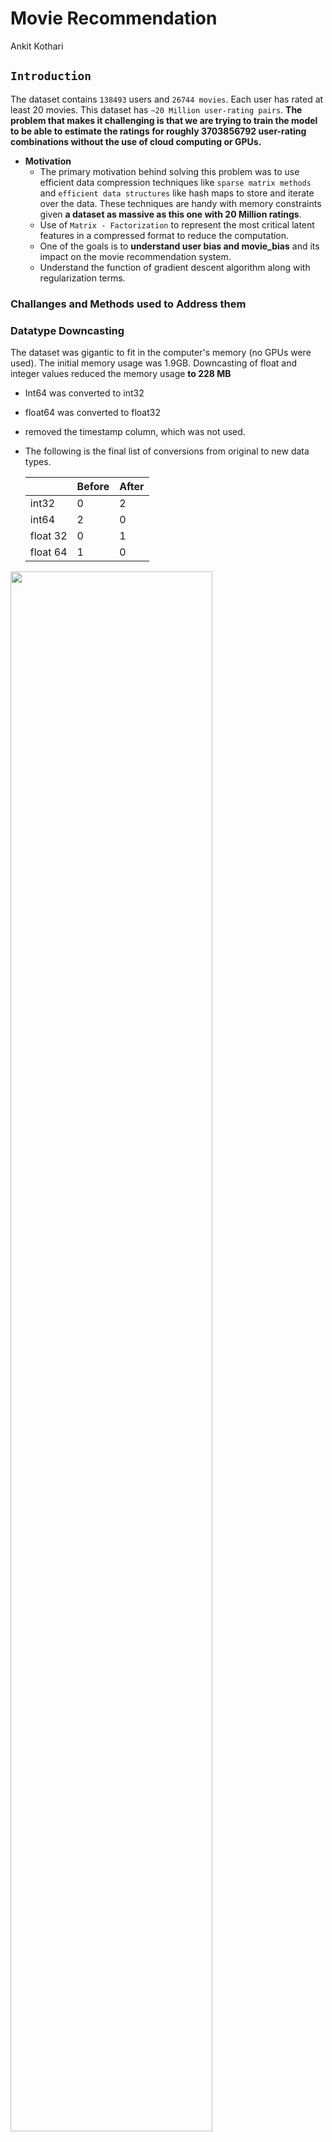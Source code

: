 # Movie Recommendation

Ankit Kothari 

## `Introduction`

The dataset contains `138493` users and `26744 movies`. Each user has rated at least 20 movies. This dataset has `~20 Million user-rating pairs`. **The problem that makes it challenging is that we are trying to train the model to be able to estimate the ratings for roughly 3703856792 user-rating combinations without the use of cloud computing or GPUs.**

- **Motivation**
    - The primary motivation behind solving this problem was to use efficient data compression techniques like `sparse matrix methods` and `efficient data structures` like hash maps to store and iterate over the data. These techniques are handy with memory constraints given **a dataset as massive as this one with 20 Million ratings**.
    - Use of `Matrix - Factorization` to represent the most critical latent features in a compressed format to reduce the computation.
    - One of the goals is to **understand user bias and movie_bias** and its impact on the movie recommendation system.
    - Understand the function of gradient descent algorithm along with regularization terms.

### **Challanges and Methods used to Address them**

### Datatype Downcasting

The dataset was gigantic to fit in the computer's memory (no GPUs were used). The initial memory usage was 1.9GB. Downcasting of float and integer values reduced the memory usage **to 228 MB**

- Int64 was converted to int32
- float64 was converted to float32
- removed the timestamp column, which was not used.
- The following is the final list of conversions from original to new data types.
    
    
    |  | Before | After |
    | --- | --- | --- |
    | int32 | 0 | 2 |
    | int64 | 2 | 0 |
    | float 32 | 0 | 1 |
    | float 64 | 1 | 0 |

<img src="https://github.com/ankit-kothari/data_science_journey/blob/master/github_images/mu.png" width="80%">

Comparison of Memory Usage before and after Datatype Downcasting

### Matrix Factorization

**The shrink in parameters is from 3418838198 to 2447685 due to MF, which  is 0.07% of the original size (using K=15)**

`After Matrix Factorization`: N X M = **(NXK) * (K*M)**

- Here K is the latent features; the `NXK user matrix` tries to capture the **importance of user features for each N user** by iterating through the data and how the user has rated movies. The underlying assumption is that the model learns, for example, how much the user like different aspects of the film like genres : [action, comedy, suspense, dark, anime]. A vector-like this might be represented by [1,0.1,-1,1.9,4]. Here the user likes Animated movies a lot and followed by dark and action, but it seems like the user does not like suspense and comedy. While this embedding is not directly apparent, the primary goal of matrix-factorization is to create a dense representation of the most useful features.
- Like above, here, `MXK represents the movie matrix`. The goal is to create an embedding for each movie depicting its distinct features.

### Sparse Matrix

- Since there will be a lot of cells with zero, a user will not rate all the ~28K movies. This type of matrix where there are a lot of 0's is called a dense matrix, and it is computationally expensive; on a regular Mac, this computation runs out of memory. Sparse-matrix was used to avoid running into this issue, which stores the (user_id,moveie_id) rating like a hash-map. It makes the computation go a lot faster.
- Element Wise Multiplication
- to vectorize the computation and instead of looping through the dataset using,
- Embedding Matrix was created using the Element-wise between user and movie embeddings to avoid creating a dense matrix (NXM), which was one of the project's goals.

### Cold Start Problem

- One of the drawbacks of this method of recommendation system is it creates recommendations and embeddings only for the user, movie it has seen in the training in the dataset. It cannot generate an embedding for a user it has not seen in the dataset. Similarly, it cannot create an embedding for a movie it has not seen in the dataset. For this reason, all the users and movies which were not part of the training data had to be removed from the testing dataset.

## `FORMULATION`

### Mathematical Model

- **Optimization variables**
    
    
    | Optimization Variables | Variable Name | Shape of the Matrix | Experimntal Initializaation  |
    | --- | --- | --- | --- |
    | User matrix | W | [NXK] | 12*np.random.random((N, K))/K |
    | User bias |  U | [N,1] | 10*np.ones(N) |
    | Movie matrix | b | [M X K] | 12*np.random.random((M, K))/K |
    | Movie bias | c | [M,1] | 10*np.ones(M) |
    | Global mean | mu | mu (Scaler) |  |
    
    <aside>
    💡 `N` is number of unique users and 
    `M` is the number of unique movies and 
    `K` is the latent dimension after Matrix Factorization
    
    </aside>
    
- **Cost Function**
    
    <img src="https://github.com/ankit-kothari/data_science_journey/blob/master/github_images/cost.png" width="80%">
    

**The descriptive version of the cost function.**

`**J=cost**` = **$(1/total\_ratings)$ *$sum( [(actual\_rating – predicted\_rating)^2] )$+ $`lambda* (regularization terms)`$**

`**Regularization terms**` = $norm (user\_matrix)^2 + norm(movie\_matrix)^2 + norm (user\_bias)^2 + norm (movie\_bias)^2$

<aside>
💡 In the code I am printing the non-regularized loss while ***using the regularization for gradient which is needed for traning.***

</aside>

**Prediction Function**

`**Predicted Rating**` = $user\_matrix.(movie\_matrix) + user\_bias + movie\_bias + global\_mean$

### Optimization Model (Gradient Descent with Ridge Regularization)

Alternating Least Squares method is used, First we update the W and b matrix and then update the U and c matrix. This method is known to converge and get close to local mimimum faster. Gradient Descent algorithm is used to update the weights at each iteration. 

- **Gradient of the User Matrix**
    
   <img src="https://github.com/ankit-kothari/data_science_journey/blob/master/github_images/w.png" width="80%">
    
    - updated `**user_matrix**` = $user\_matrix – eta* user\_matrix\_gradient$ **where,**
        
        **`user_matrix_gradient`** = $**(-2/total\_rows) *(actual\_rating - predicted\_rating – user\_bias-movie\_bias– global\_mean)* movie\_matrix + 2*reg*user\_matrix**$
        
- **Gradient of the User Bias**
    
    <img src="https://github.com/ankit-kothari/data_science_journey/blob/master/github_images/b.png" width="80%">
    
    - updated : **`user_bias` = $user\_bias – eta * user\_bias\_gradient$  where,**
        - **`user_bias_gradient` =$(-2/user\_mean\_vector) * (actual – predicted – movie\_bias – global\_mean)+ 2* lambda*user\_bias$**
    
    where `**user_mean_vector**` is the number of movies each user has watched, so we divide the sum of total ratings from the movies by a particular user divided by the total movies the user has rated, to give an individual user bias. 
    
- **Gradient of the Movie Matrix**
    
    <img src="https://github.com/ankit-kothari/data_science_journey/blob/master/github_images/U.png" width="80%">
    
    - updated `**movie_matrix**` = $movie\_matrix - eta*movie\_matrix\_gradient$ **where,**
        - **movie_matrix_gradient = $(-2/total\_rows) *(actual\_rating - predicted\_rating – user\_bias-movie\_bias– global\_mean).T * user\_matrix + 2* lambda* movie\_matrix$**
- **Gradient of the Movie Bias**
    
    <img src="https://github.com/ankit-kothari/data_science_journey/blob/master/github_images/c.png" width="80%">
    
    - updated **`movie_bias` = movie_bias – eta * movie_bias_gradient, where**
        - `**movie_bias_gradient` =$(-2/ movie\_mean\_vector ) * (actual – predicted – user\_bias – global\_mean) + 2*lambda* movie\_bias$**
    
    where  `**movie_mean_vector**` is the number of users  watched each of the movies, so we divide the sum of total ratings from the all the ratings given by users to  a particular movie divided by the total number of users that has rated the movie, to give an individual movie bias. 
    

## `Numerical Studies`

**Data Set** : Movie Lens Data set with 20 M ratings ; Please find the link to get the `ratings.csv` from Kaggles Movie Lens Data Set

[MovieLens 20M Dataset](https://www.kaggle.com/datasets/grouplens/movielens-20m-dataset?select=rating.csv)

**Tools used**: Matrix Factorization, Sparse Matrix, Vectorization

### Training Parameters

- Epochs = 110
- K (Latent Dimension) = 15
- Learning Rate = 0.01
- Regularization Parameter = 0.01
- Train Data Size = `12000157` ratings
- Test Data Size = `7997412` ratings

### Numerical results

- Initial Train Cost =502.91, Initial Test Cost = 502.91
- Final Train Cost = 0.960, Final Test Cost=.998

### Training Loss

<img src="https://github.com/ankit-kothari/data_science_journey/blob/master/github_images/training_loss_plot.png" width="80%">

### Testing Loss
<img src="https://github.com/ankit-kothari/data_science_journey/blob/master/github_images/test_loss_plot.png" width="80%">

### Results and Discussion

- **The data was split into Train, and Test data, with 60% used on training and the remaining 40% on test data. The gradient descent optimization algorithm trained the weights for the User Matrix, Movie Matrix, User Bias Matrix, and Movie Bias Matrix. It took about 110 epochs at a learning rate of 0.01 and a regularization parameter of 0.01. After all the vectorization and data compression techniques, it took each epoch about 3 minutes to iterate over the entire training dataset and compute Train and test loss, which is excellent given no cloud computing was used.**
- **The results on the prediction set were very encouraging. The below graph shows that if a user rated a particular movie 0.5, it got the least predicted rating on an average. In contrast, if the user rated a movie 5, it got the highest predicted rating on an average. So in this scenario, it will be able to rank the movies in order of a user preference which is essential. This will work great for a recommendation use case since the relative ranking is more important than the actual ranking itself, and this model can do it.**

<img src="https://github.com/ankit-kothari/data_science_journey/blob/master/github_images/actual_rating_vs_avg_predicted_rating_plot.png" width="80%">


### Future Directions

- In the future I would like to try different optimization algorithm for faster convergence.
- Leverage parallel computing to get performace gains.
- Explore other data structures and compression techniques
- Use of SVD and SVD++ instead of Matrix Factorization.
- Explore other  research papers in the area of recommendation.

## `References`

- [https://www.kaggle.com/datasets/grouplens/movielens-20m-dataset?select=rating.csv](https://www.kaggle.com/datasets/grouplens/movielens-20m-dataset?select=rating.csv)
- [https://mc-stan.org/docs/2_19/functions-reference/CSR.html](https://mc-stan.org/docs/2_19/functions-reference/CSR.html)
- [https://hippocampus-garden.com/pandas_sparse/#converting-to-csr-matrix](https://hippocampus-garden.com/pandas_sparse/#converting-to-csr-matrix)
- [https://towardsdatascience.com/recommender-systems-matrix-factorization-using-pytorch-bd52f46aa199](https://towardsdatascience.com/recommender-systems-matrix-factorization-using-pytorch-bd52f46aa199)
- [https://discuss.pytorch.org/t/implementing-truncated-normal-initializer/4778](https://discuss.pytorch.org/t/implementing-truncated-normal-initializer/4778)
- [https://www.dataquest.io/blog/pandas-big-data/](https://www.dataquest.io/blog/pandas-big-data/)
